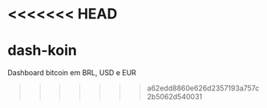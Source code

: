 <<<<<<< HEAD
=======
# dash-koin
Dashboard bitcoin em BRL, USD e EUR
>>>>>>> a62edd8860e626d2357193a757c2b5062d540031
